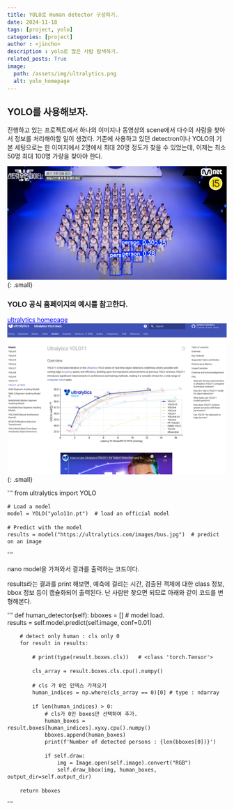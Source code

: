 ```yaml
---
title: YOLO로 Human detector 구성하기.
date: 2024-11-18
tags: [project, yolo]
categories: [project]
author : <jincho>
description : yolo로 많은 사람 탐색하기.
related_posts: True
image:
  path: /assets/img/ultralytics.png
  alt: yolo_homepage
---
```


## YOLO를 사용해보자.

진행하고 있는 프로젝트에서 하나의 이미지나 동영상의 scene에서 다수의 사람을 찾아서 정보를 처리해야할 일이 생겼다.
기존에 사용하고 있던 detectron이나 YOLO의 기본 세팅으로는 한 이미지에서 2명에서 최대 20명 정도가 찾을 수 있었는데, 이제는 최소 50명 최대 100명 가량을 찾아야 한다.

![Desktip View](/assets/img/multi_person.jpg){: .small} 

### YOLO 공식 홈페이지의 예시를 참고한다.

<a href="https://docs.ultralytics.com/models/yolo11/#supported-tasks-and-modes" style="color: blue; text-decoration: underline;">ultralytics homepage</a>
![Desktip View](/assets/img/ultralytics.png){: .small}

'''
    from ultralytics import YOLO

    # Load a model
    model = YOLO("yolo11n.pt")  # load an official model

    # Predict with the model
    results = model("https://ultralytics.com/images/bus.jpg")  # predict on an image
'''

nano model을 가져와서 결과를 출력하는 코드이다.

results라는 결과를 print 해보면, 예측에 걸리는 시간, 검출된 객체에 대한 class 정보, bbox 정보 등이 캡슐화되어 출력된다.
난 사람만 찾으면 되므로 아래와 같이 코드를 변형해본다.

'''
    def human_detector(self):
        bboxes = []
        # model load.    
        results = self.model.predict(self.image, conf=0.01)    
    
        # detect only human : cls only 0
        for result in results:
            
            # print(type(result.boxes.cls))   # <class 'torch.Tensor'>
            
            cls_array = result.boxes.cls.cpu().numpy()
            
            # cls 가 0인 인덱스 가져오기
            human_indices = np.where(cls_array == 0)[0] # type : ndarray
                        
            if len(human_indices) > 0:
                # cls가 0인 boxes만 선택하여 추가.
                human_boxes = result.boxes[human_indices].xyxy.cpu().numpy()
                bboxes.append(human_boxes)
                print(f'Number of detected persons : {len(bboxes[0])}')   
                
                if self.draw:
                    img = Image.open(self.image).convert("RGB")
                    self.draw_bbox(img, human_boxes, output_dir=self.output_dir)
                           
        return bboxes
'''


#
